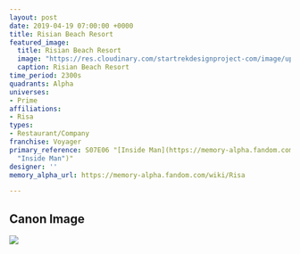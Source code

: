 ```yaml
---
layout: post
date: 2019-04-19 07:00:00 +0000
title: Risian Beach Resort
featured_image:
  title: Risian Beach Resort
  image: "https://res.cloudinary.com/startrekdesignproject-com/image/upload/v1555726359/RisanBeachResort.png"
  caption: Risian Beach Resort
time_period: 2300s
quadrants: Alpha
universes:
- Prime
affiliations:
- Risa
types:
- Restaurant/Company
franchise: Voyager
primary_reference: S07E06 "[Inside Man](https://memory-alpha.fandom.com/wiki/Inside_Man
  "Inside Man")"
designer: ''
memory_alpha_url: https://memory-alpha.fandom.com/wiki/Risa

---
```

## Canon Image

![](https://res.cloudinary.com/startrekdesignproject-com/image/upload/v1555726359/RisanBeachResort1.png)